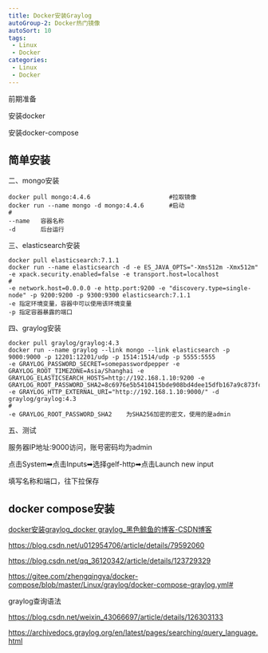 ```yaml
---
title: Docker安装Graylog
autoGroup-2: Docker热门镜像
autoSort: 10
tags:
 - Linux
 - Docker
categories: 
 - Linux
 - Docker
---
```



前期准备

安装docker

安装docker-compose

## 简单安装



二、mongo安装

~~~shell
docker pull mongo:4.4.6                      #拉取镜像
docker run --name mongo -d mongo:4.4.6       #启动
#
--name   容器名称
-d       后台运行
~~~



三、elasticsearch安装

~~~shell
docker pull elasticsearch:7.1.1              
docker run --name elasticsearch -d -e ES_JAVA_OPTS="-Xms512m -Xmx512m"  -e xpack.security.enabled=false -e transport.host=localhost 
#
-e network.host=0.0.0.0 -e http.port:9200 -e "discovery.type=single-node" -p 9200:9200 -p 9300:9300 elasticsearch:7.1.1    
-e 指定环境变量，容器中可以使用该环境变量
-p 指定容器暴露的端口
~~~



四、graylog安装

~~~shell
docker pull graylog/graylog:4.3              
docker run --name graylog --link mongo --link elasticsearch -p 9000:9000 -p 12201:12201/udp -p 1514:1514/udp -p 5555:5555
-e GRAYLOG_PASSWORD_SECRET=somepasswordpepper -e GRAYLOG_ROOT_TIMEZONE=Asia/Shanghai -e GRAYLOG_ELASTICSEARCH_HOSTS=http://192.168.1.10:9200 -e GRAYLOG_ROOT_PASSWORD_SHA2=8c6976e5b5410415bde908bd4dee15dfb167a9c873fc4bb8a81f6f2ab448a918 -e GRAYLOG_HTTP_EXTERNAL_URI="http://192.168.1.10:9000/" -d graylog/graylog:4.3         
#     
-e GRAYLOG_ROOT_PASSWORD_SHA2    为SHA256加密的密文，使用的是admin
~~~



五、测试

服务器IP地址:9000访问，账号密码均为admin

点击System➡点击Inputs➡选择gelf-http➡点击Launch new input

填写名称和端口，往下拉保存

## docker compose安装











[docker安装graylog_docker graylog_黑色鲸鱼的博客-CSDN博客](https://blog.csdn.net/heisejingyu/article/details/128102560)

https://blog.csdn.net/u012954706/article/details/79592060

https://blog.csdn.net/qq_36120342/article/details/123729329

https://gitee.com/zhengqingya/docker-compose/blob/master/Linux/graylog/docker-compose-graylog.yml#

graylog查询语法

https://blog.csdn.net/weixin_43066697/article/details/126303133

https://archivedocs.graylog.org/en/latest/pages/searching/query_language.html